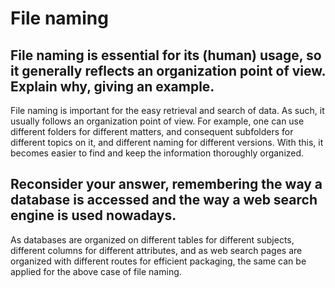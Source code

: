 # File naming

## File naming is essential for its (human) usage, so it generally reflects an organization point of view. Explain why, giving an example.

File naming is important for the easy retrieval and search of data. As such, it usually follows an organization point of view. For example, one can use different folders for different matters, and consequent subfolders for different topics on it, and different naming for different versions. With this, it becomes easier to find and keep the information thoroughly organized.

## Reconsider your answer, remembering the way a database is accessed and the way a web search engine is used nowadays.

As databases are organized on different tables for different subjects, different columns for different attributes, and as web search pages are organized with different routes for efficient packaging, the same can be applied for the above case of file naming.